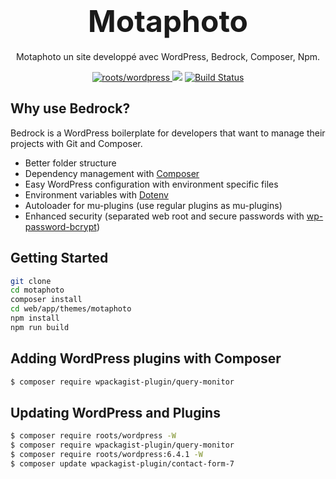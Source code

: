 <h1 align="center">
    <font size="10">Motaphoto</font>
</h1>

<p align="center">Motaphoto un site developpé avec WordPress, Bedrock, Composer, Npm.</p>


<p align="center">
  <a href="https://packagist.org/packages/roots/wordpress">
    <img alt="roots/wordpress" src="https://img.shields.io/packagist/dt/roots/wordpress?label=roots%2Fwordpress%20downloads&logo=roots&logoColor=white&colorB=2b3072&colorA=525ddc&style=flat-square">
  </a>
  
  <img src="https://img.shields.io/badge/dynamic/json.svg?url=https://raw.githubusercontent.com/roots/bedrock/master/composer.json&label=wordpress&logo=roots&logoColor=white&query=$.require[%22roots/wordpress%22]&colorB=2b3072&colorA=525ddc&style=flat-square">

  <a href="https://github.com/roots/bedrock/actions/workflows/ci.yml">
    <img alt="Build Status" src="https://img.shields.io/github/actions/workflow/status/roots/bedrock/ci.yml?branch=master&logo=github&label=CI&style=flat-square">
  </a>
</p>

## Why use Bedrock?

Bedrock is a WordPress boilerplate for developers that want to manage their projects with Git and Composer.

- Better folder structure
- Dependency management with [Composer](https://getcomposer.org)
- Easy WordPress configuration with environment specific files
- Environment variables with [Dotenv](https://github.com/vlucas/phpdotenv)
- Autoloader for mu-plugins (use regular plugins as mu-plugins)
- Enhanced security (separated web root and secure passwords with [wp-password-bcrypt](https://github.com/roots/wp-password-bcrypt))

## Getting Started
```bash
git clone
cd motaphoto
composer install
cd web/app/themes/motaphoto
npm install
npm run build
```

## Adding WordPress plugins with Composer
```bash
$ composer require wpackagist-plugin/query-monitor
```

## Updating WordPress and Plugins
```bash
$ composer require roots/wordpress -W
$ composer require wpackagist-plugin/query-monitor
$ composer require roots/wordpress:6.4.1 -W
$ composer update wpackagist-plugin/contact-form-7
```

